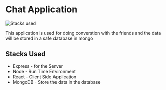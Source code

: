 # Chat Application

<img src ="https://miro.medium.com/proxy/0*hU4zJiyVwWcM0L-w.png" alt="Stacks used">

<p> This application is used for doing converstion with the friends and the data will be stored in a safe database in mongo</p>

## Stacks Used

<ul>
<li>Express - for the Server </li>
<li>Node - Run Time Environment</li>
<li>React - Client Side Application</li>
<li>MongoDB - Store the data in the database</li>
</ul>
